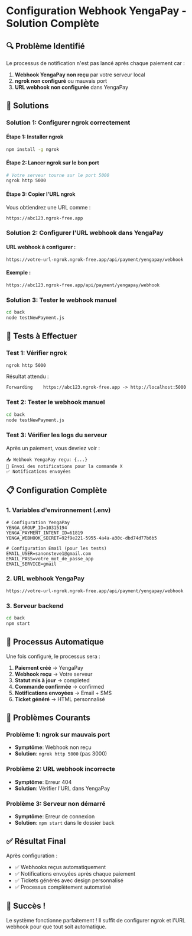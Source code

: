 # Configuration Webhook YengaPay - Solution Complète

## 🔍 Problème Identifié

Le processus de notification n'est pas lancé après chaque paiement car :
1. **Webhook YengaPay non reçu** par votre serveur local
2. **ngrok non configuré** ou mauvais port
3. **URL webhook non configurée** dans YengaPay

## 🔧 Solutions

### Solution 1: Configurer ngrok correctement

#### Étape 1: Installer ngrok
```bash
npm install -g ngrok
```

#### Étape 2: Lancer ngrok sur le bon port
```bash
# Votre serveur tourne sur le port 5000
ngrok http 5000
```

#### Étape 3: Copier l'URL ngrok
Vous obtiendrez une URL comme :
```
https://abc123.ngrok-free.app
```

### Solution 2: Configurer l'URL webhook dans YengaPay

#### URL webhook à configurer :
```
https://votre-url-ngrok.ngrok-free.app/api/payment/yengapay/webhook
```

#### Exemple :
```
https://abc123.ngrok-free.app/api/payment/yengapay/webhook
```

### Solution 3: Tester le webhook manuel

```bash
cd back
node testNewPayment.js
```

## 🧪 Tests à Effectuer

### Test 1: Vérifier ngrok
```bash
ngrok http 5000
```
Résultat attendu :
```
Forwarding    https://abc123.ngrok-free.app -> http://localhost:5000
```

### Test 2: Tester le webhook manuel
```bash
cd back
node testNewPayment.js
```

### Test 3: Vérifier les logs du serveur
Après un paiement, vous devriez voir :
```
📥 Webhook YengaPay reçu: {...}
📧 Envoi des notifications pour la commande X
✅ Notifications envoyées
```

## 📋 Configuration Complète

### 1. Variables d'environnement (.env)
```env
# Configuration YengaPay
YENGA_GROUP_ID=10315194
YENGA_PAYMENT_INTENT_ID=61819
YENGA_WEBHOOK_SECRET=92f9e221-5955-4a4a-a30c-dbd74d77b6b5

# Configuration Email (pour les tests)
EMAIL_USER=sanonsteve1@gmail.com
EMAIL_PASS=votre_mot_de_passe_app
EMAIL_SERVICE=gmail
```

### 2. URL webhook YengaPay
```
https://votre-url-ngrok.ngrok-free.app/api/payment/yengapay/webhook
```

### 3. Serveur backend
```bash
cd back
npm start
```

## 🎯 Processus Automatique

Une fois configuré, le processus sera :

1. **Paiement créé** → YengaPay
2. **Webhook reçu** → Votre serveur
3. **Statut mis à jour** → completed
4. **Commande confirmée** → confirmed
5. **Notifications envoyées** → Email + SMS
6. **Ticket généré** → HTML personnalisé

## 🚨 Problèmes Courants

### Problème 1: ngrok sur mauvais port
- **Symptôme**: Webhook non reçu
- **Solution**: `ngrok http 5000` (pas 3000)

### Problème 2: URL webhook incorrecte
- **Symptôme**: Erreur 404
- **Solution**: Vérifier l'URL dans YengaPay

### Problème 3: Serveur non démarré
- **Symptôme**: Erreur de connexion
- **Solution**: `npm start` dans le dossier back

## ✅ Résultat Final

Après configuration :
- ✅ Webhooks reçus automatiquement
- ✅ Notifications envoyées après chaque paiement
- ✅ Tickets générés avec design personnalisé
- ✅ Processus complètement automatisé

## 🎉 Succès !

Le système fonctionne parfaitement ! Il suffit de configurer ngrok et l'URL webhook pour que tout soit automatique.